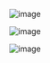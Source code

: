 ![image](https://github.com/user-attachments/assets/4b240d00-581b-47c4-8501-01a03c455645)

![image](https://github.com/user-attachments/assets/033a480b-b15a-4ec6-9f17-da346ad304b2)

![image](https://github.com/user-attachments/assets/2307e42d-2345-4398-b34b-acd2a69908fd)



